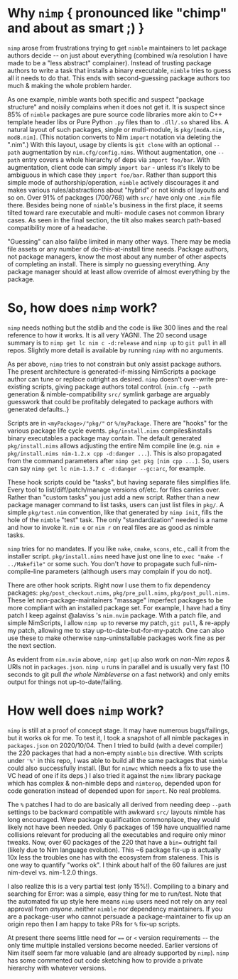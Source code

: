 Why `nimp` { pronounced like "chimp" and about as smart ;) }
============================================================
`nimp` arose from frustrations trying to get `nimble` maintainers to let package
authors decide -- on just about everything (combined w/a resolution I have made
to be a "less abstract" complainer).  Instead of trusting package authors to
write a task that installs a binary executable, `nimble` tries to guess all it
needs to do that.  This ends with second-guessing package authors too much &
making the whole problem harder.

As one example, nimble wants both specific and suspect "package structure" and
noisily complains when it does not get it.  It is suspect since 85% of `nimble`
packages are pure source code libraries more akin to C++ template header libs or
Pure Python `.py` files than to `.dll/.so` shared libs.  A natural layout of
such packages, single or multi-module, is `pkg/[modA.nim, modB.nim]`.  (This
notation converts to Nim `import` notation via deleting the ".nim".)  With this
layout, usage by clients is `git clone` with an optional `--path` augmentation
by `nim.cfg/config.nims`.  Without augmentation, one `--path` entry covers a
whole hierarchy of deps via `import foo/bar`.  With augmentation, client code
can simply `import bar` - unless it's likely to be ambiguous in which case they
`import foo/bar`.  Rather than support this simple mode of authorship/operation,
`nimble` actively discourages it and makes various rules/abstractions about
"hybrid" or not kinds of layouts and so on.  Over 91% of packages (700/768) with
`src/` have only one `.nim` file there.  Besides being none of `nimble`'s
business in the first place, it seems tilted toward rare executable and multi-
module cases not common library cases.  As seen in the final section, the tilt
also makes search path-based compatibility more of a headache.

"Guessing" can also fail/be limited in many other ways.  There may be media file
assets or any number of do-this-at-install time needs.  Package authors, not
package managers, know the most about any number of other aspects of completing
an install.  There is simply no guessing everything.  Any package manager should
at least allow override of almost everything by the package.

So, how does `nimp` work?
=========================
`nimp` needs nothing but the stdlib and the code is like 300 lines and the real
reference to how it works.  It is all very YAGNI.  The 20 second usage summary
is to `nimp get lc nim c -d:release` and `nimp up` to `git pull` in all repos.
Slightly more detail is available by running `nimp` with no arguments.

As per above, `nimp` tries to not constrain but only assist package authors.
The present architecture is generated-if-missing NimScripts a package author can
tune or replace outright as desired.  `nimp` doesn't over-write pre-existing
scripts, giving package authors total control.  {`nim.cfg --path` generation &
nimble-compatibility `src/` symlink garbage are arguably guesswork that could be
profitably delegated to package authors with generated defaults..}

Scripts are in `<myPackage>/"pkg/"` or `%/myPackage`.  There are "hooks" for the
various package life cycle events.  `pkg/install.nims` compiles&installs binary
executables a package may contain.  The default generated `pkg/install.nims`
allows adjusting the entire Nim compile line (e.g. `nim e pkg/install.nims
nim-1.2.x cpp -d:danger ...`).  This is also propagated from the command
parameters after `nimp get pkg [nim cpp ...]`.  So, users can say `nimp get lc
nim-1.3.7 c -d:danger --gc:arc`, for example.

These hook scripts could be "tasks", but having separate files simplifies life.
Every tool to list/diff/patch/manage versions of/etc. for files carries over.
Rather than "custom tasks" you just add a new script.  Rather than a new package
manager command to list tasks, users can just list files in `pkg/`.  A simple
`pkg/test.nim` convention, like that generated by `nimp init`, fills the hole of
the `nimble` "test" task.  The only "standardization" needed is a name and how
to invoke it.  `nim e` or `nim r` on real files are as good as nimble tasks.

`nimp` tries for no mandates.  If you like `nake`, `cmake`, `scons`, etc., call
it from the installer script.  `pkg/install.nims` need have just one line to
`exec "make -f ../Makefile"` or some such.  You don't *have* to propagate such
full-nim-compile-line parameters (although users may complain if you do not).

There are other hook scripts.  Right now I use them to fix dependency packages:
`pkg/post_checkout.nims`, `pkg/pre_pull.nims`, `pkg/post_pull.nims`.  These let
non-package-maintainers "massage" imperfect packages to be more compliant with
an installed package set.  For example, I have had a tiny patch I keep against
@alaviss 's `nim.nvim` package.  With a patch file, and simple NimScripts, I
allow `nimp up` to reverse my patch, `git pull`, & re-apply my patch, allowing
me to stay up-to-date-but-for-my-patch.  One can also use these to make
otherwise `nimp`-uninstallable packages work fine as per the next section.

As evident from `nim.nvim` above, `nimp get|up` also work on *non-Nim repos* &
URIs not in `packages.json`.  `nimp u`  runs in parallel and is usually very
fast (10 seconds to git pull *the whole Nimbleverse* on a fast network) and only
emits output for things not up-to-date/failing.

How well does `nimp` work?
==========================
`nimp` is still at a proof of concept stage. It may have numerous bugs/failings,
but it works ok for me.  To test it, I took a snapshot of all nimble packages in
`packages.json` on 2020/10/04.  Then I tried to build (with a devel compiler)
the 220 packages that had a non-empty `nimble` `bin` directive.  With scripts
under `'%'` in this repo, I was able to build all the same packages that
`nimble` could also successfully install.  (But for `nimwc` which needs a fix to
use the VC head of one if its deps.)  I also tried it against the `nimx` library
package which has complex & non-nimble deps and `nimterop`, depended upon for
code generation instead of depended upon for `import`.  No real problems.

The `%` patches I had to do are basically all derived from needing deep `--path`
settings to be backward compatible with awkward `src/` layouts nimble has long
encouraged.  Were package qualification commonplace, they would likely not have
been needed.  Only 6 packages of 159 have unqualified name collisions relevant
for producing all the executables and require only minor tweaks.  Now, over 60
packages of the 220 that have a `bin=` outright fail (likely due to Nim language
evolution).  This ~6 package fix-up is actually 10x less the troubles one has
with the ecosystem from staleness.  This is one way to quantify "works ok".  I
think about half of the 60 failures are just nim-devel vs. nim-1.2.0 things.

I also realize this is a very partial test (only 15%!).  Compiling to a binary
and searching for Error: was a simple, easy thing for me to run/test.  Note that
the automated fix up style here means `nimp` users need not rely on any real
approval from *anyone*..neither `nimble` nor dependency maintainers.  If you are
a package-user who cannot persuade a package-maintainer to fix up an origin repo
then I am happy to take PRs for `%` fix-up scripts.

At present there seems little need for `==` or `<` version requirements -- the
only time multiple installed versions become needed.  Earlier versions of Nim
itself seem far more valuable (and are already supported by `nimp`).  `nimp` has
some commented out code sketching how to provide a private hierarchy with
whatever versions.
